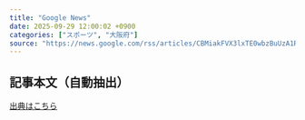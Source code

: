 ```yaml
---
title: "Google News"
date: 2025-09-29 12:00:02 +0900
categories: ["スポーツ", "大阪府"]
source: "https://news.google.com/rss/articles/CBMiakFVX3lxTE0wbzBuUzA1R3AtRnFiWFZwLThkMTNHNTlHSmhPanNBSjd1RGxRNVdCclY5MTk4RFllaUhjdFA4LUx0NGk4cjM0TC05bS04ajJmenhoMVZNQkhldWluVDFtUTBKcEp5dWYySWc?oc=5"
---
```


## 記事本文（自動抽出）
<body class="y0K44d EA71Tc" id="readabilityBody"></body>

[出典はこちら](https://news.google.com/rss/articles/CBMiakFVX3lxTE0wbzBuUzA1R3AtRnFiWFZwLThkMTNHNTlHSmhPanNBSjd1RGxRNVdCclY5MTk4RFllaUhjdFA4LUx0NGk4cjM0TC05bS04ajJmenhoMVZNQkhldWluVDFtUTBKcEp5dWYySWc?oc=5)
